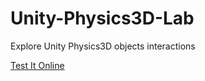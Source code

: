 # Unity-Physics3D-Lab
Explore Unity Physics3D objects interactions

[Test It Online](https://kevincastejon.github.io/Unity-Physics3D-Lab/)
